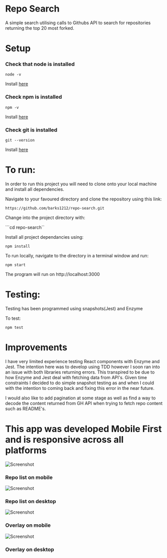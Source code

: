 # Repo Search

A simple search utilising calls to Githubs API to search for repositories returning the top 20 most forked.

# Setup

### Check that node is installed

```node -v```

Install [here](https://nodejs.org/en/download/package-manager/)

### Check npm is installed

```npm -v```

Install [here](https://www.npmjs.com/get-npm)

### Check git is installed

```git --version```

Install [here](https://git-scm.com/)

# To run:
In order to run this project you will need to clone onto your local machine and install all dependencies.

Navigate to your favoured directory and clone the repository using this link: 

```https://github.com/barks1212/repo-search.git```

Change into the project directory with:

```cd repo-search``

Install all project dependancies using:

```npm install```

To run locally, navigate to the directory in a terminal window and run:

```npm start```

The program will run on 
http://localhost:3000

# Testing:

Testing has been programmed using snapshots(Jest) and Enzyme

To test:

```npm test```

# Improvements

I have very limited experience testing React components with Enzyme and Jest. The intention here was to develop using TDD however I soon ran into an issue with both libraries returning errors. This transpired to be due to how Enzyme and Jest deal with fetching data from API's. Given time constraints I decided to do simple snapshot testing as and when I could with the intention to coming back and fixing this error in the near future.

I would also like to add pagination at some stage as well as find a way to decode the content returned from GH API when trying to fetch repo content such as README's.


# This app was developed Mobile First and is responsive across all platforms

![Screenshot](/public/screenshots/repos-mobile.png "Repo list on mobile")

### Repo list on mobile

![Screenshot](/public/screenshots/repos-desktop.png "Repo list on desktop")

### Repo list on desktop

![Screenshot](/public/screenshots/overlay-mobile.png "Overlay on mobile")

### Overlay on mobile

![Screenshot](/public/screenshots/overlay-desktop.png "Overlay on desktop")

### Overlay on desktop
